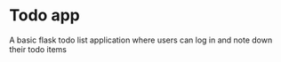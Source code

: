 # Todo app

A basic flask todo list application where users can log in and note down their todo items
